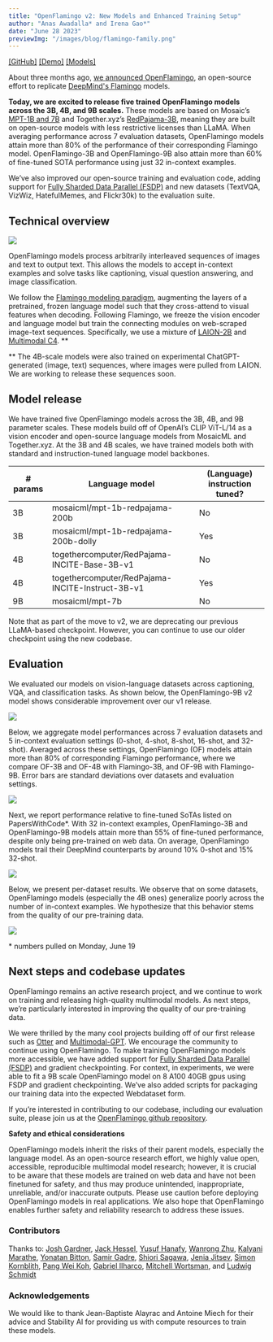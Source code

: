 ```yaml
---
title: "OpenFlamingo v2: New Models and Enhanced Training Setup"
author: "Anas Awadalla* and Irena Gao*"
date: "June 28 2023"
previewImg: "/images/blog/flamingo-family.png"
---
```



[[GitHub]](https://github.com/mlfoundations/open_flamingo) [[Demo]](https://huggingface.co/spaces/openflamingo/OpenFlamingo) [[Models]](https://huggingface.co/openflamingo)

About three months ago, [we announced OpenFlamingo](https://laion.ai/blog/open-flamingo/), an open-source effort to replicate [DeepMind's Flamingo](https://www.deepmind.com/blog/tackling-multiple-tasks-with-a-single-visual-language-model) models.

**Today, we are excited to release five trained OpenFlamingo models across the 3B, 4B, and 9B scales.** These models are based on Mosaic’s [MPT-1B and 7B](https://www.mosaicml.com/blog/mpt-7b) and Together.xyz’s [RedPajama-3B](https://www.together.xyz/blog/redpajama-models-v1), meaning they are built on open-source models with less restrictive licenses than LLaMA.
When averaging performance across 7 evaluation datasets, OpenFlamingo models attain more than 80% of the performance of their corresponding Flamingo model. OpenFlamingo-3B and OpenFlamingo-9B also attain more than 60% of fine-tuned SOTA performance using just 32 in-context examples.

We’ve also improved our open-source training and evaluation code, adding support for [Fully Sharded Data Parallel (FSDP)](https://engineering.fb.com/2021/07/15/open-source/fsdp/) and new datasets (TextVQA, VizWiz, HatefulMemes, and Flickr30k) to the evaluation suite.

## Technical overview

![](/images/blog/flamingo-samples.png)

OpenFlamingo models process arbitrarily interleaved sequences of images and text to output text. This allows the models to accept in-context examples and solve tasks like captioning, visual question answering, and image classification. 

We follow the [Flamingo modeling paradigm](https://arxiv.org/abs/2204.14198), augmenting the layers of a pretrained, frozen language model such that they cross-attend to visual features when decoding. Following Flamingo, we freeze the vision encoder and language model but train the connecting modules on web-scraped image-text sequences. Specifically, we use a mixture of [LAION-2B](https://arxiv.org/abs/2210.08402) and [Multimodal C4](https://arxiv.org/abs/2304.06939). **

** The 4B-scale models were also trained on experimental ChatGPT-generated (image, text) sequences, where images were pulled from LAION. We are working to release these sequences soon.

## Model release

We have trained five OpenFlamingo models across the 3B, 4B, and 9B parameter scales. These models build off of OpenAI’s CLIP ViT-L/14 as a vision encoder and open-source language models from MosaicML and Together.xyz. At the 3B and 4B scales, we have trained models both with standard and instruction-tuned language model backbones.

|# params|Language model| (Language) instruction tuned? |
|---|---|---|
|3B| mosaicml/mpt-1b-redpajama-200b | No |
|3B| mosaicml/mpt-1b-redpajama-200b-dolly | Yes |
|4B| togethercomputer/RedPajama-INCITE-Base-3B-v1 | No |
|4B| togethercomputer/RedPajama-INCITE-Instruct-3B-v1 | Yes |
|9B| mosaicml/mpt-7b | No |

Note that as part of the move to v2, we are deprecating our previous LLaMA-based checkpoint. However, you can continue to use our older checkpoint using the new codebase.

## Evaluation

We evaluated our models on vision-language datasets across captioning, VQA, and classification tasks. As shown below, the OpenFlamingo-9B v2 model shows considerable improvement over our v1 release.

![](/images/blog/flamingo-v1-vs-v2.png)

Below, we aggregate model performances across 7 evaluation datasets and 5 in-context evaluation settings (0-shot, 4-shot, 8-shot, 16-shot, and 32-shot). Averaged across these settings, OpenFlamingo (OF) models attain more than 80% of corresponding Flamingo performance, where we compare OF-3B and OF-4B with Flamingo-3B, and OF-9B with Flamingo-9B. Error bars are standard deviations over datasets and evaluation settings.

![](/images/blog/flamingo-avg-performance.png)

Next, we report performance relative to fine-tuned SoTAs listed on PapersWithCode\*. With 32 in-context examples, OpenFlamingo-3B and OpenFlamingo-9B models attain more than 55% of fine-tuned performance, despite only being pre-trained on web data. On average, OpenFlamingo models trail their DeepMind counterparts by around 10% 0-shot and 15% 32-shot.  

![](/images/blog/flamingo-aggregated-performance.png)

Below, we present per-dataset results. We observe that on some datasets, OpenFlamingo models (especially the 4B ones) generalize poorly across the number of in-context examples. We hypothesize that this behavior stems from the quality of our pre-training data.

![](/images/blog/flamingo-evaluations.png)

\* numbers pulled on Monday, June 19

## Next steps and codebase updates

OpenFlamingo remains an active research project, and we continue to work on training and releasing high-quality multimodal models. As next steps, we’re particularly interested in improving the quality of our pre-training data.

We were thrilled by the many cool projects building off of our first release such as [Otter](https://github.com/Luodian/Otter) and [Multimodal-GPT](https://github.com/open-mmlab/Multimodal-GPT). We encourage the community to continue using OpenFlamingo. To make training OpenFlamingo models more accessible, we have added support for [Fully Sharded Data Parallel (FSDP)](https://engineering.fb.com/2021/07/15/open-source/fsdp/) and gradient checkpointing. For context, in experiments, we were able to fit a 9B scale OpenFlamingo model on 8 A100 40GB gpus using FSDP and gradient checkpointing. We’ve also added scripts for packaging our training data into the expected Webdataset form.

If you’re interested in contributing to our codebase, including our evaluation suite, please join us at the [OpenFlamingo github repository](https://github.com/mlfoundations/open_flamingo).

**Safety and ethical considerations**

OpenFlamingo models inherit the risks of their parent models, especially the language model. As an open-source research effort, we highly value open, accessible, reproducible multimodal model research; however, it is crucial to be aware that these models are trained on web data and have not been finetuned for safety, and thus may produce unintended, inappropriate, unreliable, and/or inaccurate outputs. Please use caution before deploying OpenFlamingo models in real applications. We also hope that OpenFlamingo enables further safety and reliability research to address these issues.


### Contributors
Thanks to:
[Josh Gardner](https://homes.cs.washington.edu/~jpgard/), [Jack Hessel](https://jmhessel.com/), [Yusuf Hanafy](https://www.linkedin.com/in/yusufhanafy/), [Wanrong Zhu](https://wanrong-zhu.com/), [Kalyani Marathe](https://kalyani7195.github.io/), [Yonatan Bitton](https://yonatanbitton.github.io/), [Samir Gadre](https://sagadre.github.io/), [Shiori Sagawa](https://cs.stanford.edu/~ssagawa/), [Jenia Jitsev](https://scholar.google.de/citations?user=p1FuAMkAAAAJ&hl=en), [Simon Kornblith](https://simonster.com/), [Pang Wei Koh](https://koh.pw/), [Gabriel Ilharco](https://gabrielilharco.com/), [Mitchell Wortsman](https://mitchellnw.github.io/), and [Ludwig Schmidt](https://people.csail.mit.edu/ludwigs/)

### Acknowledgements

We would like to thank Jean-Baptiste Alayrac and Antoine Miech for their advice and Stability AI for providing us with compute resources to train these models.
